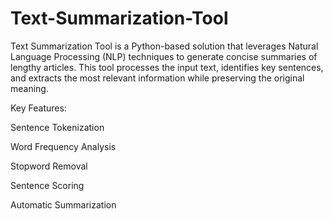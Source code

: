 # Text-Summarization-Tool

Text Summarization Tool is a Python-based solution that leverages Natural Language Processing (NLP) techniques to generate concise summaries of lengthy articles. This tool processes the input text, identifies key sentences, and extracts the most relevant information while preserving the original meaning.

Key Features:

 Sentence Tokenization
 
 Word Frequency Analysis
 
 Stopword Removal 
 
 Sentence Scoring
 
 Automatic Summarization
